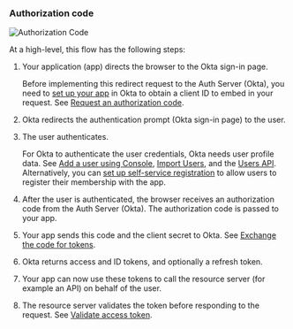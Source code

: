 ### Authorization code

![Authorization Code](/img/authorization/oauth-auth-code-grant-flow.png "Sequence diagram that displays the back and forth between the resource owner, authorization server, and resource server for Auth Code flow")

<!-- Source for image. Generated using http://www.plantuml.com/plantuml/uml/

skinparam monochrome true
actor "Resource Owner (User)" as user
participant "Web App" as client
participant "Authorization Server (Okta) " as okta
participant "Resource Server (Your App) " as app

autonumber "<b>#."
client -> okta: Authorization Code request to /authorize
okta -> user: 302 redirect to authentication prompt
user -> okta: Authentication & consent
okta -> client: Authorization Code response
client -> okta: Send authorization code + client secret to /token
okta -> client: Access token (and optionally refresh token)
client -> app: Request with access token
app -> client: Response

-->

At a high-level, this flow has the following steps:

1. Your application (app) directs the browser to the Okta sign-in page.

    Before implementing this redirect request to the Auth Server (Okta), you need to [set up your app](#set-up-your-app) in Okta to obtain a client ID to embed in your request. See [Request an authorization code](#request-an-authorization-code).

2. Okta redirects the authentication prompt (Okta sign-in page) to the user.
3. The user authenticates.

    For Okta to authenticate the user credentials, Okta needs user profile data.
    See [Add a user using Console](/docs/guides/quickstart/cli/add-user/), [Import Users](/docs/guides/password-import-inline-hook/nodejs/import-users/), and the [Users API](/docs/reference/api/users/). Alternatively, you can [set up self-service registration](/docs/guides/set-up-self-service-registration/) to allow users to register their membership with the app.

4. After the user is authenticated, the browser receives an authorization code from the Auth Server (Okta). The authorization code is passed to your app.
5. Your app sends this code and the client secret to Okta. See [Exchange the code for tokens](#exchange-the-code-for-tokens).
6. Okta returns access and ID tokens, and optionally a refresh token.
7. Your app can now use these tokens to call the resource server (for example an API) on behalf of the user.
8. The resource server validates the token before responding to the request. See [Validate access token](#validate-access-token).
